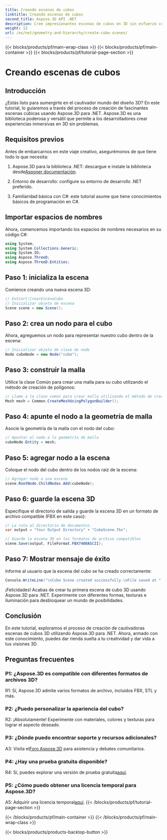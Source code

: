 ```yaml
---
title: Creando escenas de cubos
linktitle: Creando escenas de cubos
second_title: Aspose.3D API .NET
description: Cree impresionantes escenas de cubos en 3D sin esfuerzo con Aspose.3D para .NET. Descargue la biblioteca, siga nuestra guía paso a paso y dé rienda suelta.
weight: 12
url: /es/net/geometry-and-hierarchy/create-cube-scenes/
---
```


{{< blocks/products/pf/main-wrap-class >}}
{{< blocks/products/pf/main-container >}}
{{< blocks/products/pf/tutorial-page-section >}}

# Creando escenas de cubos

## Introducción

¿Estás listo para sumergirte en el cautivador mundo del diseño 3D? En este tutorial, lo guiaremos a través del proceso de creación de fascinantes escenas cúbicas usando Aspose.3D para .NET. Aspose.3D es una biblioteca poderosa y versátil que permite a los desarrolladores crear experiencias inmersivas en 3D sin problemas.

## Requisitos previos

Antes de embarcarnos en este viaje creativo, asegurémonos de que tiene todo lo que necesita:

1.  Aspose.3D para la biblioteca .NET: descargue e instale la biblioteca desde[Asponer documentación](https://reference.aspose.com/3d/net/).

2. Entorno de desarrollo: configure su entorno de desarrollo .NET preferido.

3. Familiaridad básica con C#: este tutorial asume que tiene conocimientos básicos de programación en C#.

## Importar espacios de nombres

Ahora, comencemos importando los espacios de nombres necesarios en su código C#:

```csharp
using System;
using System.Collections.Generic;
using System.IO;
using Aspose.ThreeD;
using Aspose.ThreeD.Entities;
```

## Paso 1: inicializa la escena

Comience creando una nueva escena 3D:

```csharp
// ExStart:CrearEscenaCubo
// Inicializar objeto de escena
Scene scene = new Scene();
```

## Paso 2: crea un nodo para el cubo

Ahora, agreguemos un nodo para representar nuestro cubo dentro de la escena:

```csharp
// Inicializar objeto de clase de nodo
Node cubeNode = new Node("cube");
```

## Paso 3: construir la malla

Utilice la clase Común para crear una malla para su cubo utilizando el método de creación de polígonos:

```csharp
// Llame a la clase común para crear malla utilizando el método de creación de polígonos para establecer una instancia de malla
Mesh mesh = Common.CreateMeshUsingPolygonBuilder();
```

## Paso 4: apunte el nodo a la geometría de malla

Asocie la geometría de la malla con el nodo del cubo:

```csharp
// Apuntar el nodo a la geometría de malla
cubeNode.Entity = mesh;
```

## Paso 5: agregar nodo a la escena

Coloque el nodo del cubo dentro de los nodos raíz de la escena:

```csharp
// Agregar nodo a una escena
scene.RootNode.ChildNodes.Add(cubeNode);
```

## Paso 6: guarde la escena 3D

Especifique el directorio de salida y guarde la escena 3D en un formato de archivo compatible (FBX en este caso):

```csharp
// La ruta al directorio de documentos.
var output = "Your Output Directory" + "CubeScene.fbx";

// Guarde la escena 3D en los formatos de archivo compatibles
scene.Save(output, FileFormat.FBX7400ASCII);
```

## Paso 7: Mostrar mensaje de éxito

Informe al usuario que la escena del cubo se ha creado correctamente:

```csharp
Console.WriteLine("\nCube Scene created successfully.\nFile saved at " + output);
```

¡Felicidades! Acabas de crear tu primera escena de cubo 3D usando Aspose.3D para .NET. Experimente con diferentes formas, texturas e iluminación para desbloquear un mundo de posibilidades.

## Conclusión

En este tutorial, exploramos el proceso de creación de cautivadoras escenas de cubos 3D utilizando Aspose.3D para .NET. Ahora, armado con este conocimiento, puedes dar rienda suelta a tu creatividad y dar vida a tus visiones 3D.

## Preguntas frecuentes

### P1: ¿Aspose.3D es compatible con diferentes formatos de archivos 3D?

R1: Sí, Aspose.3D admite varios formatos de archivo, incluidos FBX, STL y más.

### P2: ¿Puedo personalizar la apariencia del cubo?

R2: ¡Absolutamente! Experimente con materiales, colores y texturas para lograr el aspecto deseado.

### P3: ¿Dónde puedo encontrar soporte y recursos adicionales?

 A3: Visita el[Foro Aspose.3D](https://forum.aspose.com/c/3d/18) para asistencia y debates comunitarios.

### P4: ¿Hay una prueba gratuita disponible?

 R4: Sí, puedes explorar una versión de prueba gratuita[aquí](https://releases.aspose.com/).

### P5: ¿Cómo puedo obtener una licencia temporal para Aspose.3D?

 A5: Adquirir una licencia temporal[aquí](https://purchase.aspose.com/temporary-license/).
{{< /blocks/products/pf/tutorial-page-section >}}

{{< /blocks/products/pf/main-container >}}
{{< /blocks/products/pf/main-wrap-class >}}

{{< blocks/products/products-backtop-button >}}
